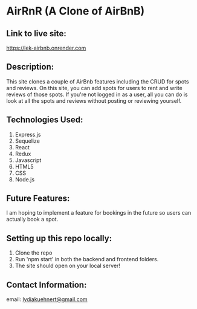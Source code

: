 # AirRnR (A Clone of AirBnB)

## Link to live site: 

https://lek-airbnb.onrender.com


## Description:

This site clones a couple of AirBnb features including the CRUD for spots and reviews. On this site, you can add spots for users to rent and write reviews of those spots. If you're not logged in as a user, all you can do is look at all the spots and reviews without posting or reviewing yourself. 


## Technologies Used:

1. Express.js
2. Sequelize
3. React
4. Redux
5. Javascript
6. HTML5
7. CSS
8. Node.js


## Future Features:

I am hoping to implement a feature for bookings in the future so users can actually book a spot.


## Setting up this repo locally:

1. Clone the repo
2. Run 'npm start' in both the backend and frontend folders. 
3. The site should open on your local server! 


## Contact Information: 

email: lydiakuehnert@gmail.com